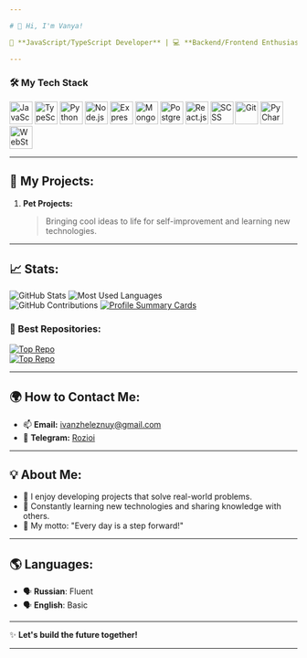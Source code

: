```yaml
---

# 👋 Hi, I'm Vanya!  

🎯 **JavaScript/TypeScript Developer** | 💻 **Backend/Frontend Enthusiast** | 🚀 **Conquering New Peaks in IT**  

---
```


### 🛠️ **My Tech Stack**  


<img src="https://cdn.jsdelivr.net/gh/devicons/devicon/icons/javascript/javascript-original.svg" alt="JavaScript" width="40"/>  <img src="https://cdn.jsdelivr.net/gh/devicons/devicon/icons/typescript/typescript-original.svg" alt="TypeScript" width="40"/>  <img src="https://camo.githubusercontent.com/7654611cc0c150086ff9327653d5d31ba93e71411ca0d4b98b1e1918631d2b05/68747470733a2f2f63646e2e6a7364656c6976722e6e65742f67682f64657669636f6e732f64657669636f6e406c61746573742f69636f6e732f707974686f6e2f707974686f6e2d6f726967696e616c2e737667" alt="Python" width="40"/>  <img src="https://cdn.jsdelivr.net/gh/devicons/devicon/icons/nodejs/nodejs-original.svg" alt="Node.js" width="40"/>  <img src="https://cdn.jsdelivr.net/gh/devicons/devicon/icons/express/express-original.svg" alt="Express.js" width="40"/>  <img src="https://cdn.jsdelivr.net/gh/devicons/devicon/icons/mongodb/mongodb-original.svg" alt="MongoDB" width="40"/>  <img src="https://cdn.jsdelivr.net/gh/devicons/devicon/icons/postgresql/postgresql-original.svg" alt="PostgreSQL" width="40"/> <img src="https://cdn.jsdelivr.net/gh/devicons/devicon/icons/react/react-original.svg" alt="React.js" width="40"/>  <img src="https://cdn.jsdelivr.net/gh/devicons/devicon/icons/sass/sass-original.svg" alt="SCSS" width="40"/>   <img src="https://cdn.jsdelivr.net/gh/devicons/devicon/icons/git/git-original.svg" alt="Git" width="40"/>  <img src="https://cdn.jsdelivr.net/gh/devicons/devicon/icons/pycharm/pycharm-original.svg" alt="PyCharm" width="40"/> <img src="https://cdn.jsdelivr.net/gh/devicons/devicon/icons/webstorm/webstorm-original.svg" alt="WebStorm" width="40"/>  

---

## 📂 My Projects:  
1. **Pet Projects:**  
   > Bringing cool ideas to life for self-improvement and learning new technologies.  
---

## 📈 Stats:  
![GitHub Stats](https://github-readme-stats.vercel.app/api?username=Rozioi&show_icons=true&theme=tokyonight)  ![Most Used Languages](https://github-readme-stats.vercel.app/api/top-langs/?username=Rozioi&layout=compact&theme=tokyonight)  
![GitHub Contributions](https://github-readme-streak-stats.herokuapp.com/?user=Rozioi&theme=tokyonight)
[![Profile Summary Cards](https://github-profile-summary-cards.vercel.app/api/cards/profile-details?username=Rozioi&theme=tokyonight)](https://github.com/vn7n24fzkq/github-profile-summary-cards)

### 📌 Best Repositories:  
[![Top Repo](https://github-readme-stats.vercel.app/api/pin/?username=Rozioi&repo=WIP-Messenger&theme=tokyonight)](https://github.com/Rozioi/WIP-Messenger)  
[![Top Repo](https://github-readme-stats.vercel.app/api/pin/?username=Rozioi&repo=HomeDrive&theme=tokyonight)](https://github.com/Rozioi/HomeDrive)  

---

## 🌍 How to Contact Me:  
- 📫 **Email:** [ivanzheleznuy@gmail.com](mailto:ivanzheleznuy@gmail.com)  
- 💬 **Telegram:** [Rozioi](https://t.me/Rozioi)  

---

## 💡 About Me:  
- 🚀 I enjoy developing projects that solve real-world problems.  
- 🌱 Constantly learning new technologies and sharing knowledge with others.  
- 🎯 My motto: "Every day is a step forward!"  

---

## 🌎 Languages:  
- 🗣️ **Russian**: Fluent  
- 🗣️ **English**: Basic  

---

✨ **Let's build the future together!**  

---
